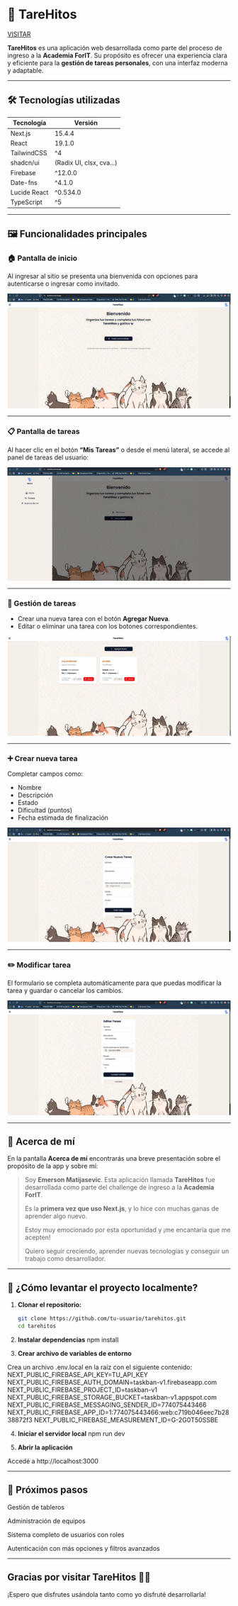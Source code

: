 # 🧠 TareHitos
[VISITAR](https://tarehitos.vercel.app/)

**TareHitos** es una aplicación web desarrollada como parte del proceso de ingreso a la **Academia ForIT**. Su propósito es ofrecer una experiencia clara y eficiente para la **gestión de tareas personales**, con una interfaz moderna y adaptable.

---

## 🛠️ Tecnologías utilizadas

| Tecnología     | Versión    |
|----------------|------------|
| Next.js        | 15.4.4     |
| React          | 19.1.0     |
| TailwindCSS    | ^4         |
| shadcn/ui      | (Radix UI, clsx, cva...) |
| Firebase       | ^12.0.0    |
| Date-fns       | ^4.1.0     |
| Lucide React   | ^0.534.0   |
| TypeScript     | ^5         |

---

## 🖼️ Funcionalidades principales

### 🏠 Pantalla de inicio

Al ingresar al sitio se presenta una bienvenida con opciones para autenticarse o ingresar como invitado.

![Pantalla de inicio](image.png)

---

### 📋 Pantalla de tareas

Al hacer clic en el botón **“Mis Tareas”** o desde el menú lateral, se accede al panel de tareas del usuario:

![Menú lateral](image-1.png)

---

### 🧠 Gestión de tareas

- Crear una nueva tarea con el botón **Agregar Nueva**.
- Editar o eliminar una tarea con los botones correspondientes.

![Lista de tareas](image-2.png)

---

### ➕ Crear nueva tarea

Completar campos como:
- Nombre
- Descripción
- Estado
- Dificultad (puntos)
- Fecha estimada de finalización

![Formulario nueva tarea](image-3.png)

---

### ✏️ Modificar tarea

El formulario se completa automáticamente para que puedas modificar la tarea y guardar o cancelar los cambios.

![Formulario editar tarea](image-4.png)

---

## 🙋 Acerca de mí

En la pantalla **Acerca de mí** encontrarás una breve presentación sobre el propósito de la app y sobre mí:

> Soy **Emerson Matijasevic**. Esta aplicación llamada **TareHitos** fue desarrollada como parte del challenge de ingreso a la **Academia ForIT**.
>  
> Es la **primera vez que uso Next.js**, y lo hice con muchas ganas de aprender algo nuevo.  
>  
> Estoy muy emocionado por esta oportunidad y ¡me encantaría que me acepten!  
>  
> Quiero seguir creciendo, aprender nuevas tecnologías y conseguir un trabajo como desarrollador.

---

## 🚀 ¿Cómo levantar el proyecto localmente?

1. **Clonar el repositorio:**

   ```bash
   git clone https://github.com/tu-usuario/tarehitos.git
   cd tarehitos

2. **Instalar dependencias**
    npm install

3. **Crear archivo de variables de entorno**

Crea un archivo .env.local en la raíz con el siguiente contenido:
    NEXT_PUBLIC_FIREBASE_API_KEY=TU_API_KEY
    NEXT_PUBLIC_FIREBASE_AUTH_DOMAIN=taskban-v1.firebaseapp.com
    NEXT_PUBLIC_FIREBASE_PROJECT_ID=taskban-v1
    NEXT_PUBLIC_FIREBASE_STORAGE_BUCKET=taskban-v1.appspot.com
    NEXT_PUBLIC_FIREBASE_MESSAGING_SENDER_ID=774075443466
    NEXT_PUBLIC_FIREBASE_APP_ID=1:774075443466:web:c719b046eec7b2838872f3
    NEXT_PUBLIC_FIREBASE_MEASUREMENT_ID=G-2G0T50SSBE

4. **Iniciar el servidor local**
    npm run dev

5. **Abrir la aplicación**

Accedé a http://localhost:3000

---

## 🔮 Próximos pasos
Gestión de tableros

Administración de equipos

Sistema completo de usuarios con roles

Autenticación con más opciones y filtros avanzados

---

## Gracias por visitar TareHitos 🧠✨
¡Espero que disfrutes usándola tanto como yo disfruté desarrollarla!